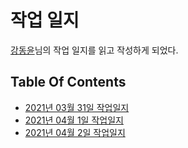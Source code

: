 # 작업 일지

[강동윤](https://github.com/kdy1)님의 작업 일지를 읽고 작성하게 되었다.

## Table Of Contents

- [2021년 03월 31일 작업일지](2021/2021-03-31.md)
- [2021년 04월 1일 작업일지](2021/2021-04-01.md)
- [2021년 04월 2일 작업일지](2021/2021-04-02.md)
